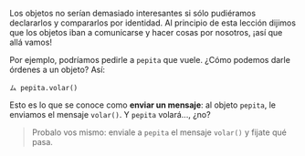 Los objetos no serían demasiado interesantes si sólo pudiéramos declararlos y compararlos por identidad. Al principio de esta lección dijimos que los objetos iban a comunicarse y hacer cosas por nosotros, ¡así que allá vamos!

Por ejemplo, podríamos pedirle a `pepita` que vuele. ¿Cómo podemos darle órdenes a un objeto? Así:

```wollok
ム pepita.volar()

```

Esto es lo que se conoce como **enviar un mensaje**: al objeto `pepita`, le enviamos el mensaje `volar()`. Y `pepita` volará..., ¿no?

> Probalo vos mismo: enviale a `pepita` el mensaje `volar()` y fijate qué pasa. 

